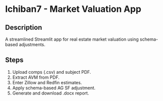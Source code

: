 
# Ichiban7 - Market Valuation App

## Description
A streamlined Streamlit app for real estate market valuation using schema-based adjustments.

## Steps
1. Upload comps (.csv) and subject PDF.
2. Extract AVM from PDF.
3. Enter Zillow and Redfin estimates.
4. Apply schema-based AG SF adjustment.
5. Generate and download .docx report.
